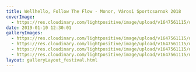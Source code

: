 ```yaml
---
title: Wellhello, Follow The Flow - Monor, Városi Sportcsarnok 2018
coverImage:
  - https://res.cloudinary.com/lightpositive/image/upload/v1647561115/uploads/Wellhello%2C%20Follow%20The%20Flow%20-%20Monor%2C%20V%C3%A1rosi%20Sportcsarnok%202018/monor2.jpg
date: 2019-01-10 12:30:01
galleryImages: 
  - https://res.cloudinary.com/lightpositive/image/upload/v1647561115/uploads/Wellhello%2C%20Follow%20The%20Flow%20-%20Monor%2C%20V%C3%A1rosi%20Sportcsarnok%202018/monor1.jpg
  - https://res.cloudinary.com/lightpositive/image/upload/v1647561115/uploads/Wellhello%2C%20Follow%20The%20Flow%20-%20Monor%2C%20V%C3%A1rosi%20Sportcsarnok%202018/monor.jpg
  - https://res.cloudinary.com/lightpositive/image/upload/v1647561115/uploads/Wellhello%2C%20Follow%20The%20Flow%20-%20Monor%2C%20V%C3%A1rosi%20Sportcsarnok%202018/monor3.jpg
  - https://res.cloudinary.com/lightpositive/image/upload/v1647561115/uploads/Wellhello%2C%20Follow%20The%20Flow%20-%20Monor%2C%20V%C3%A1rosi%20Sportcsarnok%202018/monor2.jpg
layout: galleryLayout_festival.html
---
```

